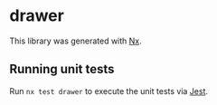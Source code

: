 # drawer

This library was generated with [Nx](https://nx.dev).

## Running unit tests

Run `nx test drawer` to execute the unit tests via [Jest](https://jestjs.io).
